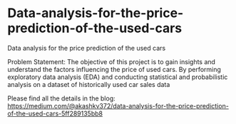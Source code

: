 # Data-analysis-for-the-price-prediction-of-the-used-cars

Data analysis for the price prediction of the used cars

Problem Statement:
The objective of this project is to gain insights and understand the factors influencing the price of used cars. By performing exploratory data analysis (EDA) and conducting statistical and probabilistic analysis on a dataset of historically used car sales data

Please find all the details in the blog:
https://medium.com/@akashkv372/data-analysis-for-the-price-prediction-of-the-used-cars-5ff289135bb8
